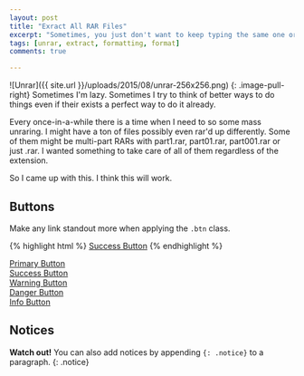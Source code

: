 ```yaml
---
layout: post
title: "Exract All RAR Files"
excerpt: "Sometimes, you just don't want to keep typing the same one or two-liners. Sometimes it's just easier to whip up a quick script."
tags: [unrar, extract, formatting, format]
comments: true

---
```


![Unrar]({{ site.url }}/uploads/2015/08/unrar-256x256.png)
{: .image-pull-right}
Sometimes I'm lazy. Sometimes I try to think of better ways to do things even if their exists a perfect way to do it already.

Every once-in-a-while there is a time when I need to so some mass unraring. I might have a ton of files possibly even rar'd up differently. Some of them might be multi-part RARs with part1.rar, part01.rar, part001.rar or just .rar.
I wanted something to take care of all of them regardless of the extension.

So I came up with this. I think this will work.

<script src="https://gist.github.com/tquizzle/ef82a7e9f4e008fc35c8.js"></script>


## Buttons

Make any link standout more when applying the `.btn` class.

{% highlight html %}
<a href="#" class="btn btn-success">Success Button</a>
{% endhighlight %}

<div markdown="0"><a href="#" class="btn">Primary Button</a></div>
<div markdown="0"><a href="#" class="btn btn-success">Success Button</a></div>
<div markdown="0"><a href="#" class="btn btn-warning">Warning Button</a></div>
<div markdown="0"><a href="#" class="btn btn-danger">Danger Button</a></div>
<div markdown="0"><a href="#" class="btn btn-info">Info Button</a></div>

## Notices

**Watch out!** You can also add notices by appending `{: .notice}` to a paragraph.
{: .notice}



